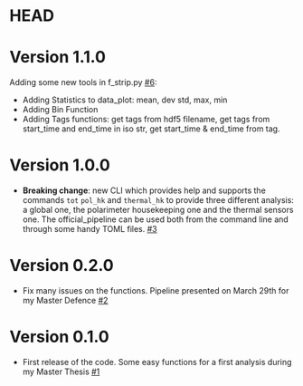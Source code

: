# HEAD

# Version 1.1.0
Adding some new tools in f_strip.py [#6](https://github.com/Frastandreetto/StripThesis/pull/6):
- Adding Statistics to data_plot: mean, dev std, max, min
- Adding Bin Function
- Adding Tags functions: get tags from hdf5 filename, get tags from start_time and end_time in iso str, get start_time & end_time from tag.

# Version 1.0.0
-   **Breaking change**: new CLI which provides help and supports the commands `tot` `pol_hk` and `thermal_hk` to provide three different analysis: a global one, the polarimeter housekeeping one and the thermal sensors one. The official_pipeline can be used both from the command line and through some handy TOML files. [#3](https://github.com/Frastandreetto/StripThesis/pull/3)

# Version 0.2.0
 
-   Fix many issues on the functions. Pipeline presented on March 29th for my Master Defence [#2](https://github.com/Frastandreetto/StripThesis/pull/2)

# Version 0.1.0

-   First release of the code. Some easy functions for a first analysis during my Master Thesis [#1](https://github.com/Frastandreetto/StripThesis/pull/1)
